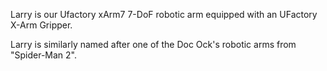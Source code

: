 Larry is our Ufactory xArm7 7-DoF robotic arm equipped with an UFactory X-Arm Gripper.

Larry is similarly named after one of the Doc Ock's robotic arms from "Spider-Man 2".
